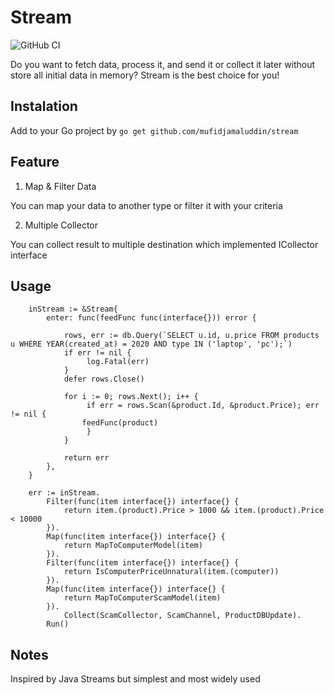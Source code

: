 # Stream

![GitHub CI](https://github.com/MufidJamaluddin/stream/workflows/Go/badge.svg)

Do you want to fetch data, process it, and send it or collect it later without store all initial data in memory? Stream is the best choice for you!
 
## Instalation

Add to your Go project by `go get github.com/mufidjamaluddin/stream`

## Feature

1. Map & Filter Data

You can map your data to another type or filter it with your criteria

2. Multiple Collector

You can collect result to multiple destination which implemented ICollector interface


## Usage

```
	inStream := &Stream{
		enter: func(feedFunc func(interface{})) error {
		  
			rows, err := db.Query(`SELECT u.id, u.price FROM products u WHERE YEAR(created_at) = 2020 AND type IN ('laptop', 'pc');`)
			if err != nil { 
			     log.Fatal(err) 
			}
			defer rows.Close()

			for i := 0; rows.Next(); i++ {
			     if err = rows.Scan(&product.Id, &product.Price); err != nil {
				feedFunc(product)
			     }
			}

			return err
		},
	}

	err := inStream.
		Filter(func(item interface{}) interface{} {
			return item.(product).Price > 1000 && item.(product).Price < 10000
		}).
		Map(func(item interface{}) interface{} {
			return MapToComputerModel(item)
		}).
		Filter(func(item interface{}) interface{} {
			return IsComputerPriceUnnatural(item.(computer))
		}).
		Map(func(item interface{}) interface{} {
			return MapToComputerScamModel(item)
		}).
        	Collect(ScamCollector, ScamChannel, ProductDBUpdate).
		Run()
```

## Notes

Inspired by Java Streams but simplest and most widely used
